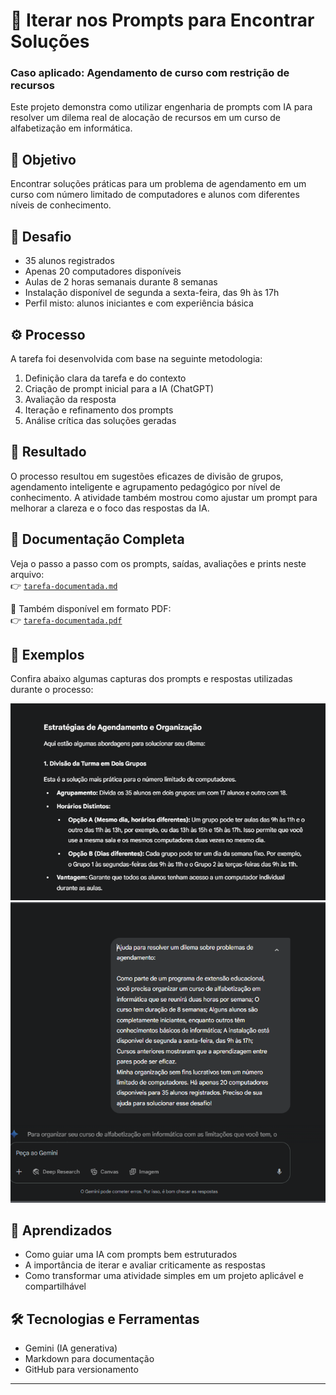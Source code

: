 # 🧠 Iterar nos Prompts para Encontrar Soluções
  ### Caso aplicado: Agendamento de curso com restrição de recursos



Este projeto demonstra como utilizar engenharia de prompts com IA para resolver um dilema real de alocação de recursos em um curso de alfabetização em informática.

## 🎯 Objetivo

Encontrar soluções práticas para um problema de agendamento em um curso com número limitado de computadores e alunos com diferentes níveis de conhecimento.

## 🧩 Desafio

- 35 alunos registrados
- Apenas 20 computadores disponíveis
- Aulas de 2 horas semanais durante 8 semanas
- Instalação disponível de segunda a sexta-feira, das 9h às 17h
- Perfil misto: alunos iniciantes e com experiência básica

## ⚙️ Processo

A tarefa foi desenvolvida com base na seguinte metodologia:

1. Definição clara da tarefa e do contexto
2. Criação de prompt inicial para a IA (ChatGPT)
3. Avaliação da resposta
4. Iteração e refinamento dos prompts
5. Análise crítica das soluções geradas

## 🧪 Resultado

O processo resultou em sugestões eficazes de divisão de grupos, agendamento inteligente e agrupamento pedagógico por nível de conhecimento. A atividade também mostrou como ajustar um prompt para melhorar a clareza e o foco das respostas da IA.

## 📄 Documentação Completa

Veja o passo a passo com os prompts, saídas, avaliações e prints neste arquivo:  
👉 [`tarefa-documentada.md`](./tarefa-documentada.md)

📎 Também disponível em formato PDF:  
👉 [`tarefa-documentada.pdf`](./tarefa-documentada.pdf)

## 📸 Exemplos

Confira abaixo algumas capturas dos prompts e respostas utilizadas durante o processo:

![Prompt reformulado](./imagens/5.png)  
![Resposta reformulada da IA](./imagens/7.png)

## 🚀 Aprendizados

- Como guiar uma IA com prompts bem estruturados
- A importância de iterar e avaliar criticamente as respostas
- Como transformar uma atividade simples em um projeto aplicável e compartilhável

## 🛠️ Tecnologias e Ferramentas

- Gemini (IA generativa)
- Markdown para documentação
- GitHub para versionamento

---

